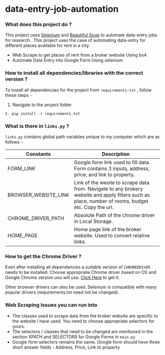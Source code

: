 # data-entry-job-automation


### What does this project do ?
This project uses [Selenium](https://selenium-python.readthedocs.io/) and [Beautiful Soup](https://www.crummy.com/software/BeautifulSoup/bs4/doc/) to automate data-entry jobs for research . 
This project uses the case of automating data-entry for different places available for rent in a city.
  + Web Scrape to get places of rent from a broker website Using bs4
  + Automate Data Entry into Google Form Using selenium


### How to install all dependencies/libraries with the correct version ?
To install all dependencies for the project from `requirements.txt` , follow these steps -

1. Navigate to the project folder
```
2. pip install -r requirements.txt
```

### What is there in `links.py` ?


`links.py` contains global path variables unique to my computer which are as follows - 


| Constants | Description |
| ------ | ----------- |
|   FORM_LINK | Google form link used to fill data. Form contains 3 inputs, address, price, and link to property. |
| BROWSER_WEBSITE_LINK | Link of the wesite to scrape data from. Navigate to any brokery website and apply filters such as place, number of rooms, budget etc. Copy the url. |
|  CHROME_DRIVER_PATH   | Absolute Path of the chrome driver in Local Storage. |
|  HOME_PAGE | Home page link of the broker website. Used to convert relative links. |


### How to get the Chrome Driver ?
Even after installing all dependencies a suitable version of `CHROMEDRIVER` needs to be installed. 
Choose appropriate Chrome driver based on OS and Google Chrome version uou will use. [Click Here](https://chromedriver.chromium.org/downloads) to get it.

Other browser drivers can also be used. Selenium is compatible with many popular drivers (requirements.txt need not be changed).


### Web Scraping Issues you can run into 


  + The classes used to scrape data from the broker website are specific to the website I have used. You need to choose appropriate selectors for yours.
  + The selectors / classes that need to be changed are mentioned in the section XPATH and SELECTORS for Google Forms in `main.py`
  + Google form selectors remains the same. Google form should have three short answer fields - Address, Price, Link to property







